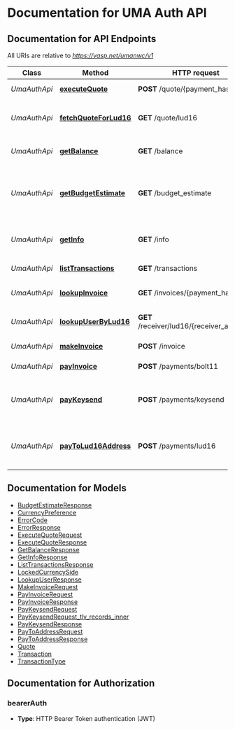 # Documentation for UMA Auth API

<a name="documentation-for-api-endpoints"></a>
## Documentation for API Endpoints

All URIs are relative to *https://vasp.net/umanwc/v1*

| Class | Method | HTTP request | Description |
|------------ | ------------- | ------------- | -------------|
| *UmaAuthApi* | [**executeQuote**](Apis/UmaAuthApi.md#executequote) | **POST** /quote/{payment_hash} | execute_quote: Execute a quote |
*UmaAuthApi* | [**fetchQuoteForLud16**](Apis/UmaAuthApi.md#fetchquoteforlud16) | **GET** /quote/lud16 | fetch_quote_for_lud16: Get a quote for a payment to an LUD16 address |
*UmaAuthApi* | [**getBalance**](Apis/UmaAuthApi.md#getbalance) | **GET** /balance | get_balance: Get the balance of the user's wallet |
*UmaAuthApi* | [**getBudgetEstimate**](Apis/UmaAuthApi.md#getbudgetestimate) | **GET** /budget_estimate | get_budget_estimate: Estimate the total cost of the payment to complete the payment in the currency of sender's budget. |
*UmaAuthApi* | [**getInfo**](Apis/UmaAuthApi.md#getinfo) | **GET** /info | get_info: Get information about the user's wallet connection |
*UmaAuthApi* | [**listTransactions**](Apis/UmaAuthApi.md#listtransactions) | **GET** /transactions | list_transactions: Lists invoices and payments |
*UmaAuthApi* | [**lookupInvoice**](Apis/UmaAuthApi.md#lookupinvoice) | **GET** /invoices/{payment_hash} | lookup_invoice: Get an invoice by its payment hash |
*UmaAuthApi* | [**lookupUserByLud16**](Apis/UmaAuthApi.md#lookupuserbylud16) | **GET** /receiver/lud16/{receiver_address} | lookup_user_by_lud16: Get receiver info by LUD16 address. |
*UmaAuthApi* | [**makeInvoice**](Apis/UmaAuthApi.md#makeinvoice) | **POST** /invoice | make_invoice: Create a new invoice |
*UmaAuthApi* | [**payInvoice**](Apis/UmaAuthApi.md#payinvoice) | **POST** /payments/bolt11 | pay_invoice: Pay a bolt11 invoice |
*UmaAuthApi* | [**payKeysend**](Apis/UmaAuthApi.md#paykeysend) | **POST** /payments/keysend | pay_keysend: Pay directly to the pubkey of the receiver node based on a fixed receiving amount |
*UmaAuthApi* | [**payToLud16Address**](Apis/UmaAuthApi.md#paytolud16address) | **POST** /payments/lud16 | pay_to_lud16_address: Pay directly to an LNURL address based on a fixed sending amount. |


<a name="documentation-for-models"></a>
## Documentation for Models

 - [BudgetEstimateResponse](./Models/BudgetEstimateResponse.md)
 - [CurrencyPreference](./Models/CurrencyPreference.md)
 - [ErrorCode](./Models/ErrorCode.md)
 - [ErrorResponse](./Models/ErrorResponse.md)
 - [ExecuteQuoteRequest](./Models/ExecuteQuoteRequest.md)
 - [ExecuteQuoteResponse](./Models/ExecuteQuoteResponse.md)
 - [GetBalanceResponse](./Models/GetBalanceResponse.md)
 - [GetInfoResponse](./Models/GetInfoResponse.md)
 - [ListTransactionsResponse](./Models/ListTransactionsResponse.md)
 - [LockedCurrencySide](./Models/LockedCurrencySide.md)
 - [LookupUserResponse](./Models/LookupUserResponse.md)
 - [MakeInvoiceRequest](./Models/MakeInvoiceRequest.md)
 - [PayInvoiceRequest](./Models/PayInvoiceRequest.md)
 - [PayInvoiceResponse](./Models/PayInvoiceResponse.md)
 - [PayKeysendRequest](./Models/PayKeysendRequest.md)
 - [PayKeysendRequest_tlv_records_inner](./Models/PayKeysendRequest_tlv_records_inner.md)
 - [PayKeysendResponse](./Models/PayKeysendResponse.md)
 - [PayToAddressRequest](./Models/PayToAddressRequest.md)
 - [PayToAddressResponse](./Models/PayToAddressResponse.md)
 - [Quote](./Models/Quote.md)
 - [Transaction](./Models/Transaction.md)
 - [TransactionType](./Models/TransactionType.md)


<a name="documentation-for-authorization"></a>
## Documentation for Authorization

<a name="bearerAuth"></a>
### bearerAuth

- **Type**: HTTP Bearer Token authentication (JWT)

